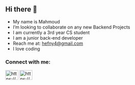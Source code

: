 ## Hi there 👋
- My name is Mahmoud
- I’m looking to collaborate on any new Backend Projects
- I am currently a 3rd year CS student
- I am a junior back-end developer
- Reach me at: <hefny4@gmail.com>
- I love coding 

<h3 align="left">Connect with me:</h3>
<p align="left">
<a href="(https://www.linkedin.com/in/mahmoud-hefny-622b721a9)" target="blank"><img align="center" src="https://raw.githubusercontent.com/rahuldkjain/github-profile-readme-generator/master/src/images/icons/Social/linked-in-alt.svg" alt="https://www.linkedin.com/in/mahmoud-hefny-622b721a9" height="30" width="40" /></a>
<a href="https://www.facebook.com/MA7M0UD18" target="blank"><img align="center" src="https://raw.githubusercontent.com/rahuldkjain/github-profile-readme-generator/master/src/images/icons/Social/facebook.svg" alt="https://www.facebook.com/MA7M0UD18" height="30" width="40" /></a>
</p>


